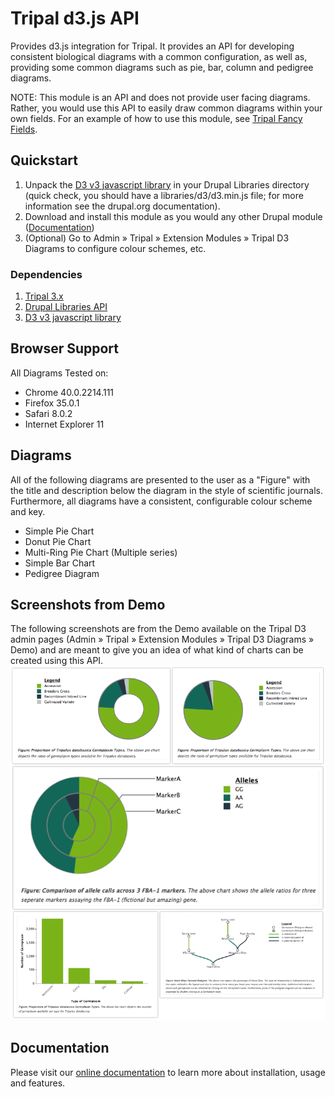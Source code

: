 # Tripal d3.js API

Provides d3.js integration for Tripal. It provides an API for developing consistent biological diagrams with a common configuration, as well as, providing some common diagrams such as pie, bar, column and pedigree diagrams.

NOTE: This module is an API and does not provide user facing diagrams. Rather, you would use this API to easily draw common diagrams within your own fields. For an example of how to use this module, see [Tripal Fancy Fields](https://github.com/tripal/trpfancy_fields).

## Quickstart
1. Unpack the [D3 v3 javascript library](https://github.com/d3/d3/releases?after=v4.0.0) in your Drupal Libraries directory (quick check, you should have a libraries/d3/d3.min.js file; for more information see the drupal.org documentation).
2. Download and install this module as you would any other Drupal module ([Documentation](https://www.drupal.org/documentation/install/modules-themes>))
3. (Optional) Go to Admin » Tripal » Extension Modules » Tripal D3 Diagrams to configure colour schemes, etc.

### Dependencies
1. [Tripal 3.x](https://www.drupal.org/project/tripal)
2. [Drupal Libraries API](https://www.drupal.org/project/libraries)
3. [D3 v3 javascript library](https://github.com/d3/d3/releases?after=v4.0.0)

## Browser Support
All Diagrams Tested on:
- Chrome 40.0.2214.111
- Firefox 35.0.1
- Safari 8.0.2
- Internet Explorer 11

## Diagrams
All of the following diagrams are presented to the user as a "Figure" with the
title and description below the diagram in the style of scientific journals.
Furthermore, all diagrams have a consistent, configurable colour scheme and key.
- Simple Pie Chart
- Donut Pie Chart
- Multi-Ring Pie Chart (Multiple series)
- Simple Bar Chart
- Pedigree Diagram

## Screenshots from Demo
The following screenshots are from the Demo available on the Tripal D3 admin pages (Admin » Tripal » Extension Modules » Tripal D3 Diagrams » Demo) and are meant to give you an idea of what kind of charts can be created using this API.
![screenshots](charts_screenshots.png)

## Documentation
Please visit our [online documentation](https://tripal-d3js-api.readthedocs.io/en/latest/) to learn more about installation, usage and features.
